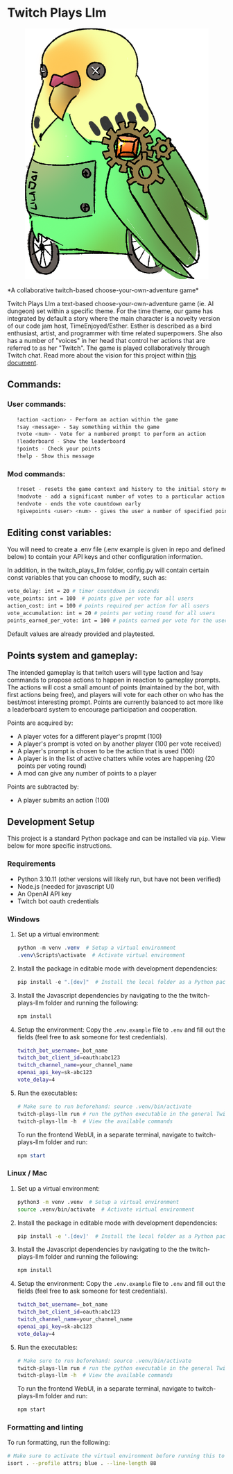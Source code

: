 # Twitch Plays Llm

<p align="center">
  <img src="https://raw.githubusercontent.com/Fuehnix/TwitchPlaysLLMTimeTraveler/main/twitch-plays-llm/public/cybertime.png" />
</p>
*A collaborative twitch-based choose-your-own-adventure game*

Twitch Plays Llm a text-based choose-your-own-adventure game (ie. AI dungeon) set within a specific theme. For the time theme, our game has integrated by default a story where the main character is a novelty version of our code jam host, TimeEnjoyed/Esther.  Esther is described as a bird enthusiast, artist, and programmer with time related superpowers.  She also has a number of "voices" in her head that control her actions that are referred to as her "Twitch". The game is played collaboratively through Twitch chat. Read more about the vision for this project within [this document](https://docs.google.com/document/d/10TJ-P2iRqNIOWyQ5PRzcVnN7VBCprzPSB9CFGy_-eDo/edit).

## Commands:
### User commands:
```bash
   !action <action> - Perform an action within the game
   !say <message> - Say something within the game
   !vote <num> - Vote for a numbered prompt to perform an action
   !leaderboard - Show the leaderboard
   !points - Check your points
   !help - Show this message
```
### Mod commands:
```bash
   !reset - resets the game context and history to the initial story message
   !modvote - add a significant number of votes to a particular action so that it is chosen
   !endvote - ends the vote countdown early
   !givepoints <user> <num> - gives the user a number of specified points
```

## Editing const variables:
You will need to create a .env file (.env example is given in repo and defined below) to contain your API keys and other configuration information.

In addition, in the twitch_plays_llm folder, config.py will contain certain const variables that you can choose to modify, such as:
```bash
vote_delay: int = 20 # timer countdown in seconds
vote_points: int = 100  # points give per vote for all users
action_cost: int = 100 # points required per action for all users
vote_accumulation: int = 20 # points per voting round for all users
points_earned_per_vote: int = 100 # points earned per vote for the user who is voted for
```
Default values are already provided and playtested.

## Points system and gameplay:
The intended gameplay is that twitch users will type !action and !say commands to propose actions to happen in reaction to gameplay prompts.  The actions will cost a small amount of points (maintained by the bot, with first actions being free), and players will vote for each other on who has the best/most interesting prompt.  Points are currently balanced to act more like a leaderboard system to encourage participation and cooperation.

Points are acquired by:
- A player votes for a different player's propmt (100)
- A player's prompt is voted on by another player (100 per vote received)
- A player's prompt is chosen to be the action that is used (100)
- A player is in the list of active chatters while votes are happening (20 points per voting round)
- A mod can give any number of points to a player

Points are subtracted by:
- A player submits an action (100)

## Development Setup

This project is a standard Python package and can be installed via `pip`. View below for more specific instructions.

### Requirements
- Python 3.10.11 (other versions will likely run, but have not been verified)
- Node.js (needed for javascript UI)
- An OpenAI API key
- Twitch bot oauth credentials

### Windows

1. Set up a virtual environment:
   ```powershell
   python -m venv .venv  # Setup a virtual environment
   .venv\Scripts\activate  # Activate virtual environment
   ```

2. Install the package in editable mode with development dependencies:
   ```powershell
   pip install -e ".[dev]"  # Install the local folder as a Python package
   ```
   
3. Install the Javascript dependencies by navigating to the the twitch-plays-llm folder and running the following:
    ```bash
    npm install
    ```

4. Setup the environment: Copy the `.env.example` file to `.env` and fill out the fields (feel free to ask someone for test credentials).
   ```bash
   twitch_bot_username=_bot_name
   twitch_bot_client_id=oauth:abc123
   twitch_channel_name=your_channel_name
   openai_api_key=sk-abc123
   vote_delay=4
   ```

5. Run the executables:
   ```powershell
   # Make sure to run beforehand: source .venv/bin/activate
   twitch-plays-llm run # run the python executable in the general TwitchPlaysLLMTimeTraveler Folder
   twitch-plays-llm -h  # View the available commands
   ```
   To run the frontend WebUI, in a separate terminal, navigate to twitch-plays-llm folder and run:
   ```powershell
   npm start
   ```

### Linux / Mac

1. Set up a virtual environment:
   ```bash
   python3 -m venv .venv  # Setup a virtual environment
   source .venv/bin/activate  # Activate virtual environment
   ```

2. Install the package in editable mode with development dependencies:
   ```bash
   pip install -e '.[dev]'  # Install the local folder as a Python package
   ```
   
3. Install the Javascript dependencies by navigating to the the twitch-plays-llm folder and running the following:
    ```bash
    npm install
    ```

4. Setup the environment: Copy the `.env.example` file to `.env` and fill out the fields (feel free to ask someone for test credentials).
   ```bash
   twitch_bot_username=_bot_name
   twitch_bot_client_id=oauth:abc123
   twitch_channel_name=your_channel_name
   openai_api_key=sk-abc123
   vote_delay=4
   ```

5. Run the executables:
   ```bash
   # Make sure to run beforehand: source .venv/bin/activate
   twitch-plays-llm run # run the python executable in the general TwitchPlaysLLMTimeTraveler Folder
   twitch-plays-llm -h  # View the available commands
   ```
   To run the frontend WebUI, in a separate terminal, navigate to twitch-plays-llm folder and run:
   ```bash
   npm start
   ```


### Formatting and linting

To run formatting, run the following:
```bash
# Make sure to activate the virtual environment before running this to access the executables
isort . --profile attrs; blue . --line-length 88
```
